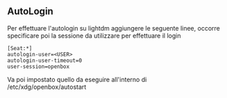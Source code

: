 ## AutoLogin

Per effettuare l'autologin su lightdm aggiungere le seguente linee, occorre
specificare poi la sessione da utilizzare per effettuare il login

```
[Seat:*]
autologin-user=<USER>
autologin-user-timeout=0
user-session=openbox
```

Va poi impostato quello da eseguire all'interno di /etc/xdg/openbox/autostart
